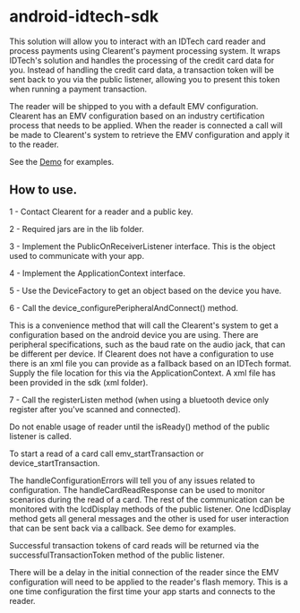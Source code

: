# android-idtech-sdk

This solution will allow you to interact with an IDTech card reader and process payments using Clearent's payment processing system. It wraps IDTech's solution and handles the processing of the credit card data for you. Instead of handling the credit card data, a transaction token will be sent back to you via the public listener, allowing you to present this token when running a payment transaction.

The reader will be shipped to you with a default EMV configuration. Clearent has an EMV configuration based on an industry certification process that needs to be applied. When the reader is connected a call will be made to Clearent's system to retrieve the EMV configuration and apply it to the reader.

See the <a href="https://github.com/clearent/Android_IDTech_VP3300_Demo" target="_blank">Demo</a> for examples.

## How to use.
1 - Contact Clearent for a reader and a public key.

2 - Required jars are in the lib folder.

3 - Implement the PublicOnReceiverListener interface. This is the object used to communicate with your app.

4 - Implement the ApplicationContext interface.

5 - Use the DeviceFactory to get an object based on the device you have.

6 - Call the device_configurePeripheralAndConnect() method.

  This is a convenience method that will call the Clearent's system to get a configuration based on the android device you are using. There are peripheral specifications, such as the baud rate on the audio jack, that can be different per device. If Clearent does not have a configuration to use there is an xml file you can provide as a fallback based on an IDTech format. Supply the file location for this via the ApplicationContext.
  A xml file has been provided in the sdk (xml folder).

7 - Call the registerListen method (when using a bluetooth device only register after you've scanned and connected).

Do not enable usage of reader until the isReady() method of the public listener is called.

To start a read of a card call emv_startTransaction or device_startTransaction.

The handleConfigurationErrors will tell you of any issues related to configuration. The handleCardReadResponse can be used to monitor scenarios during the read of a card. The rest of the communication can be monitored with the lcdDisplay methods of the public listener. One lcdDisplay method gets all general messages and the other is used for user interaction that can be sent back via a callback. See demo for examples.

Successful transaction tokens of card reads will be returned via the successfulTransactionToken method of the public listener.

There will be a delay in the initial connection of the reader since the EMV configuration will need to be applied to the reader's flash memory. This is a one time configuration the first time your app starts and connects to the reader.
